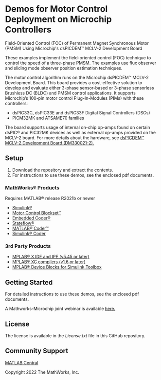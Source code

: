 # Demos for Motor Control Deployment on Microchip Controllers
Field-Oriented Control (FOC) of Permanent Magnet Synchronous Motor (PMSM) Using Microchip's dsPICDEM™ MCLV-2 Development Board 

These examples implement the field-oriented control (FOC) technique to control the speed of a three-phase PMSM. The examples use flux observer and sliding mode observer position estimation techniques.

The motor control algorithm runs on the Microchip dsPICDEM™ MCLV-2 Development Board. This board provides a cost-effective solution to develop and evaluate either 3-phase sensor-based or 3-phase sensorless Brushless DC (BLDC) and PMSM control applications. It supports Microchip’s 100-pin motor control Plug-In-Modules (PIMs) with these controllers:
- dsPIC33C, dsPIC33E and dsPIC33F Digital Signal Controllers (DSCs)
- PICM32MK and ATSAME70 families

The board supports usage of internal on-chip op-amps found on certain dsPIC® and PIC32MK devices as well as external op-amps provided on the MCLV-2 board. For more details about the hardware, see [dsPICDEM™ MCLV-2 Development Board (DM330021-2).](https://www.microchip.com/en-us/development-tool/dm330021-2)

## Setup 

1. Download the repository and extract the contents.
2. For instructions to use these demos, see the enclosed pdf documents.


### [MathWorks®  Products](https://www.mathworks.com)

Requires MATLAB® release R2021b or newer
- [Simulink®](https://www.mathworks.com/products/simulink.html)
- [Motor Control Blockset™](https://www.mathworks.com/products/motor-control.html)
- [Embedded Coder®](https://www.mathworks.com/products/embedded-coder.html)
- [Stateflow®](https://www.mathworks.com/products/stateflow.html)
- [MATLAB® Coder™](https://www.mathworks.com/products/matlab-coder.html)
- [Simulink® Coder](https://www.mathworks.com/products/simulink-coder.html)

### 3rd Party Products

- [MPLAB® X IDE and IPE (v5.45 or later)](https://www.microchip.com/en-us/tools-resources/develop/mplab-x-ide)
- [MPLAB® XC compilers (v1.6 or later)](https://www.microchip.com/en-us/tools-resources/develop/mplab-xc-compilers)
- [MPLAB® Device Blocks for Simulink Toolbox](https://www.mathworks.com/matlabcentral/fileexchange/71892-mplab-device-blocks-for-simulink-dspic-pic32-and-sam-mcu)

## Getting Started 
For detailed instructions to use these demos, see the enclosed pdf documents.

A Mathworks-Microchip joint webinar is available [here.](https://www.mathworks.com/videos/motor-control-with-embedded-coder-for-microchip-mcus-1488570451176.html)

## License
The license is available in the *License.txt* file in this GitHub repository.

## Community Support
[MATLAB Central](https://www.mathworks.com/matlabcentral)

Copyright 2022 The MathWorks, Inc.
